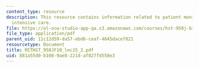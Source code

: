 ```yaml
---
content_type: resource
description: This resource contains information related to patient monitoring and
  intensive care.
file: https://ol-ocw-studio-app-qa.s3.amazonaws.com/courses/hst-950j-biomedical-computing-fall-2010/881a55d0b1089ae8221daf827fd558e3_MITHST_950JF10_lec15_2.pdf
file_type: application/pdf
parent_uid: 11c12d59-da57-ebd6-ceaf-4645dacef821
resourcetype: Document
title: MITHST_950JF10_lec15_2.pdf
uid: 881a55d0-b108-9ae8-221d-af827fd558e3
---
```

